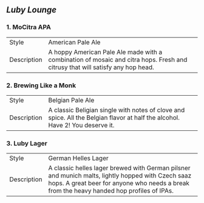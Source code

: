 ## _Luby Lounge_

### 1. MoCitra APA

|   |   |
|---|---|
| Style | American Pale Ale |
| Description | A hoppy American Pale Ale made with a combination of mosaic and citra hops. Fresh and citrusy that will satisfy any hop head. |

### 2. Brewing Like a Monk
|   |   |
|---|---|
| Style | Belgian Pale Ale |
| Description | A classic Beligian single with notes of clove and spice. All the Belgian flavor at half the alcohol. Have 2! You deserve it. |

### 3. Luby Lager
|   |   |
|---|---|
| Style | German Helles Lager |
| Description | A classic helles lager brewed with German pilsner and munich malts, lightly hopped with Czech saaz hops. A great beer for anyone who needs a break from the heavy handed hop profiles of IPAs.|
